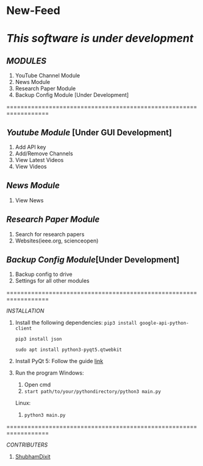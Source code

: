 # New-Feed 

*This software is under development*
==================================================================

*MODULES*
---------------------
1. YouTube Channel Module
2. News Module
3. Research Paper Module
4. Backup Config Module [Under Development]

==================================================================

*Youtube Module* [Under GUI Development]
---------------------
1. Add API key
2. Add/Remove Channels
3. View Latest Videos
4. View Videos

*News Module*
---------------------
1. View News

*Research Paper Module*
---------------------
1. Search for research papers
2. Websites(ieee.org, scienceopen)


*Backup Config Module*[Under Development]
---------------------
1. Backup config to drive
2. Settings for all other modules

==================================================================

*INSTALLATION*

1. Install the following dependencies:
   `pip3 install google-api-python-client`

   `pip3 install json`

   `sudo apt install python3-pyqt5.qtwebkit`

2. Install PyQt 5:
   Follow the guide [link](https://www.learnpyqt.com/installation/ "here")

3. Run the program 
    Windows:
    1. Open cmd
    2. `start path/to/your/pythondirectory/python3 main.py`
    
    Linux:
    1. `python3 main.py`


==================================================================

*CONTRIBUTERS*

1. [ShubhamDixit](https://github.com/sdixit1998 "Shubham Dixit")
